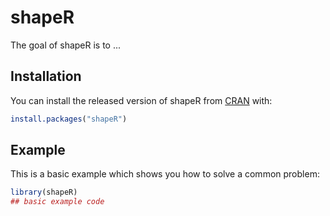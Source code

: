 
# shapeR

<!-- badges: start -->
<!-- badges: end -->

The goal of shapeR is to ...

## Installation

You can install the released version of shapeR from [CRAN](https://CRAN.R-project.org) with:

``` r
install.packages("shapeR")
```

## Example

This is a basic example which shows you how to solve a common problem:

``` r
library(shapeR)
## basic example code
```

